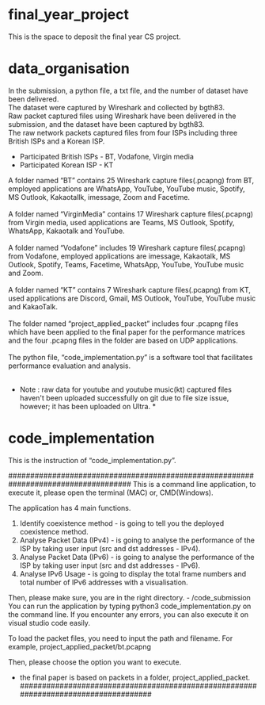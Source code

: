 # final_year_project
This is the space to deposit the final year CS project.

# data_organisation
In the submission, a python file, a txt file, and the number of dataset have been delivered. <br/> 
The dataset were captured by Wireshark and collected by bgth83. <br/> 
Raw packet captured files using Wireshark have been delivered in the submission, and the dataset have been captured by bgth83.<br/> 
The raw network packets captured files from four ISPs including three British ISPs and a Korean ISP. <br/> 
- Participated British ISPs - BT, Vodafone, Virgin media
- Participated Korean ISP - KT
 
A folder named “BT” contains 25 Wireshark capture files(.pcapng) from BT, employed applications are WhatsApp, YouTube, YouTube music, Spotify, MS Outlook, Kakaotallk, imessage, Zoom and Facetime.<br/> 
<br/> 
A folder named “VirginMedia” contains 17 Wireshark capture files(.pcapng) from Virgin media, used applications are Teams, MS Outlook, Spotify, WhatsApp, Kakaotalk and YouTube. <br/> 
<br/> 
A folder named “Vodafone” includes 19 Wireshark capture files(.pcapng) from Vodafone, employed applications are imessage, Kakaotalk, MS Outlook, Spotify, Teams, Facetime, WhatsApp, YouTube, YouTube music and Zoom. <br/> 
<br/> 
A folder named “KT” contains 7 Wireshark capture files(.pcapng) from KT, used applications are Discord, Gmail, MS Outlook, YouTube, YouTube music and KakaoTalk. <br/> <br/> 
The folder named “project_applied_packet” includes four .pcapng files which have been applied to the final paper for the performance matrices and the four .pcapng files in the folder are based on UDP applications.<br/> <br/> 
The python file, “code_implementation.py” is a software tool that facilitates performance evaluation and analysis. <br/> <br/> 
* Note : raw data for youtube and youtube music(kt) captured files haven't been uploaded successfully on git due to file size issue, however; it has been uploaded on Ultra. *

# code_implementation
This is the instruction of “code_implementation.py”.

####################################################################################
This is a command line application, to execute it, please open the terminal (MAC) or, CMD(Windows).

The application has 4 main functions.
1. Identify coexistence method - is going to tell you the deployed coexistence method.
2. Analyse Packet Data (IPv4) - is going to analyse the performance of the ISP by taking user input (src and dst addresses - IPv4).
3. Analyse Packet Data (IPv6) - is going to analyse the performance of the ISP by taking user input (src and dst addresses - IPv6).
4. Analyse IPv6 Usage - is going to display the total frame numbers and total number of IPv6 addresses with a visualisation.

Then, please make sure, you are in the right directory. - /code_submission
You can run the application by typing python3 code_implementation.py on the command line.
If you encounter any errors, you can also execute it on visual studio code easily.

To load the packet files, you need to input the path and filename.
For example, project_applied_packet/bt.pcapng

Then, please choose the option you want to execute.


* the final paper is based on packets in a folder, project_applied_packet.
####################################################################################




